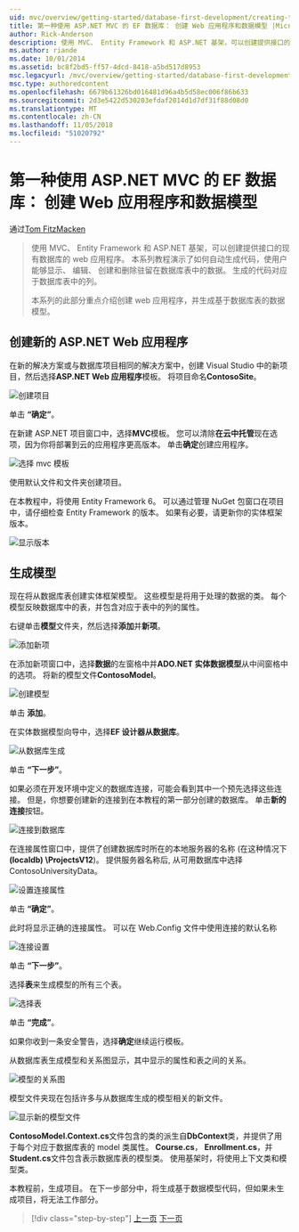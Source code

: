 ```yaml
---
uid: mvc/overview/getting-started/database-first-development/creating-the-web-application
title: 第一种使用 ASP.NET MVC 的 EF 数据库： 创建 Web 应用程序和数据模型 |Microsoft Docs
author: Rick-Anderson
description: 使用 MVC、 Entity Framework 和 ASP.NET 基架，可以创建提供接口的现有数据库的 web 应用程序。 此教程系列...
ms.author: riande
ms.date: 10/01/2014
ms.assetid: bc8f2bd5-ff57-4dcd-8418-a5bd517d8953
msc.legacyurl: /mvc/overview/getting-started/database-first-development/creating-the-web-application
msc.type: authoredcontent
ms.openlocfilehash: 6679b61326bd016481d96a4b5d58ec006f86b633
ms.sourcegitcommit: 2d3e5422d530203efdaf2014d1d7df31f88d08d0
ms.translationtype: MT
ms.contentlocale: zh-CN
ms.lasthandoff: 11/05/2018
ms.locfileid: "51020792"
---
```

<a name="ef-database-first-with-aspnet-mvc-creating-the-web-application-and-data-models"></a>第一种使用 ASP.NET MVC 的 EF 数据库： 创建 Web 应用程序和数据模型
====================
通过[Tom FitzMacken](https://github.com/tfitzmac)

> 使用 MVC、 Entity Framework 和 ASP.NET 基架，可以创建提供接口的现有数据库的 web 应用程序。 本系列教程演示了如何自动生成代码，使用户能够显示、 编辑、 创建和删除驻留在数据库表中的数据。 生成的代码对应于数据库表中的列。
> 
> 本系列的此部分重点介绍创建 web 应用程序，并生成基于数据库表的数据模型。


## <a name="create-a-new-aspnet-web-application"></a>创建新的 ASP.NET Web 应用程序

在新的解决方案或与数据库项目相同的解决方案中，创建 Visual Studio 中的新项目，然后选择**ASP.NET Web 应用程序**模板。 将项目命名**ContosoSite**。

![创建项目](creating-the-web-application/_static/image1.png)

单击 **“确定”**。

在新建 ASP.NET 项目窗口中，选择**MVC**模板。 您可以清除**在云中托管**现在选项，因为你将部署到云的应用程序更高版本。 单击**确定**创建应用程序。

![选择 mvc 模板](creating-the-web-application/_static/image2.png)

使用默认文件和文件夹创建项目。

在本教程中，将使用 Entity Framework 6。 可以通过管理 NuGet 包窗口在项目中，请仔细检查 Entity Framework 的版本。 如果有必要，请更新你的实体框架版本。

![显示版本](creating-the-web-application/_static/image3.png)

## <a name="generate-the-models"></a>生成模型

现在将从数据库表创建实体框架模型。 这些模型是将用于处理的数据的类。 每个模型反映数据库中的表，并包含对应于表中的列的属性。

右键单击**模型**文件夹，然后选择**添加**并**新项**。

![添加新项](creating-the-web-application/_static/image4.png)

在添加新项窗口中，选择**数据**的左窗格中并**ADO.NET 实体数据模型**从中间窗格中的选项。 将新的模型文件**ContosoModel**。

![创建模型](creating-the-web-application/_static/image5.png)

单击 **添加**。

在实体数据模型向导中，选择**EF 设计器从数据库**。

![从数据库生成](creating-the-web-application/_static/image6.png)

单击 **“下一步”**。

如果必须在开发环境中定义的数据库连接，可能会看到其中一个预先选择这些连接。 但是，你想要创建新的连接到在本教程的第一部分创建的数据库。 单击**新的连接**按钮。

![连接到数据库](creating-the-web-application/_static/image7.png)

在连接属性窗口中，提供了创建数据库时所在的本地服务器的名称 (在这种情况下 **(localdb) \ProjectsV12**)。 提供服务器名称后, 从可用数据库中选择 ContosoUniversityData。

![设置连接属性](creating-the-web-application/_static/image8.png)

单击 **“确定”**。

此时将显示正确的连接属性。 可以在 Web.Config 文件中使用连接的默认名称

![连接设置](creating-the-web-application/_static/image9.png)

单击 **“下一步”**。

选择**表**来生成模型的所有三个表。

![选择表](creating-the-web-application/_static/image10.png)

单击 **“完成”**。

如果你收到一条安全警告，选择**确定**继续运行模板。

从数据库表生成模型和关系图显示，其中显示的属性和表之间的关系。

![模型的关系图](creating-the-web-application/_static/image11.png)

模型文件夹现在包括许多与从数据库生成的模型相关的新文件。

![显示新的模型文件](creating-the-web-application/_static/image12.png)

**ContosoModel.Context.cs**文件包含的类的派生自**DbContext**类，并提供了用于每个对应于数据库表的 model 类属性。 **Course.cs**， **Enrollment.cs**，并**Student.cs**文件包含表示数据库表的模型类。 使用基架时，将使用上下文类和模型类。

本教程前，生成项目。 在下一步部分中，将生成基于数据模型代码，但如果未生成项目，将无法工作部分。

> [!div class="step-by-step"]
> [上一页](setting-up-database.md)
> [下一页](generating-views.md)
